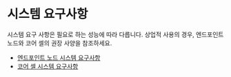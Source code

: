 # 시스템 요구사항 <a id="system-requirements"></a>

시스템 요구 사항은 필요로 하는 성능에 따라 다릅니다. 상업적 사용의 경우, 엔드포인트 노드와 코어 셀의 권장 사양을 참조하세요.

- [엔드포인트 노드 시스템 요구사항](../../endpoint-node/system-requirements.md)
- [코어 셀 시스템 요구사항](../../core-cell/system-requirements.md)

